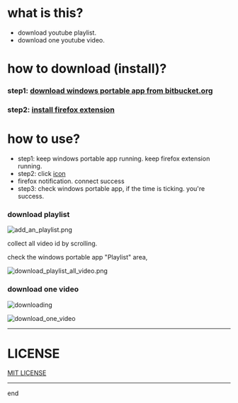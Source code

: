 
# what is this?

 - download youtube playlist.
 - download one youtube video.

# how to download (install)?

### step1: [download windows portable app from bitbucket.org](https://bitbucket.org/vacantthinker/queue-download-desktop/downloads/)
### step2: [install firefox extension](https://addons.mozilla.org/en-US/firefox/addon/youtube-playlist-download/)

# how to use?
 - step1: keep windows portable app running. keep firefox extension running.
 - step2: click [icon](https://bitbucket.org/vacantthinker/queue-download-desktop/raw/9323a0e142ea5c2c9469f5e49e64f8761ddf8ac7/image/48.png)
 - firefox notification. connect success
 - step3: check windows portable app, if the time is ticking. you're success.

### download playlist

![add_an_playlist.png](https://bitbucket.org/vacantthinker/queue-download-desktop/raw/4c892aeb523430f54a62a9016f426da5370e180d/image/add_an_playlist.png)


 collect all video id by scrolling.

check the windows portable app "Playlist" area,

![download_playlist_all_video.png](https://bitbucket.org/vacantthinker/queue-download-desktop/raw/4c892aeb523430f54a62a9016f426da5370e180d/image/download_playlist_all_video.png)

### download one video

![downloading](https://bitbucket.org/vacantthinker/queue-download-desktop/raw/1dc391462911b013b2e8d777ae1f87bdd9566249/image/downloadinfo.png)

![download_one_video](https://bitbucket.org/vacantthinker/queue-download-desktop/raw/4c892aeb523430f54a62a9016f426da5370e180d/image/download_one_video.png)


---

# LICENSE

[MIT LICENSE](https://github.com/queue-download-youtube-playlist/queue-download-desktop/blob/main/LICENSE)

---

end